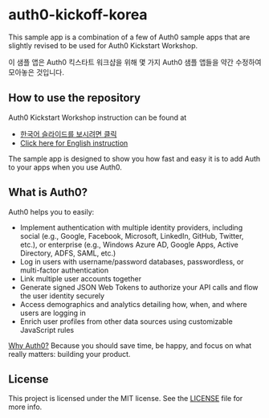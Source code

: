 # auth0-kickoff-korea

This sample app is a combination of a few of Auth0 sample apps that are slightly revised to be used for Auth0 Kickstart Workshop.

이 샘플 앱은 Auth0 킥스타트 워크샵을 위해 몇 가지 Auth0 샘플 앱들을 약간 수정하여 모아놓은 것입니다.

## How to use the repository

Auth0 Kickstart Workshop instruction can be found at

- [한국어 슬라이드를 보시려면 클릭](https://drive.google.com/file/d/1CK9p397NxfZKDAlUBOvs0rOJ6swdha1d/view?usp=sharing)
- [Click here for English instruction](http://localhost:3000)

The sample app is designed to show you how fast and easy it is to add Auth to your apps when you use Auth0.

## What is Auth0?

Auth0 helps you to easily:

- Implement authentication with multiple identity providers, including social (e.g., Google, Facebook, Microsoft, LinkedIn, GitHub, Twitter, etc.), or enterprise (e.g., Windows Azure AD, Google Apps, Active Directory, ADFS, SAML, etc.)
- Log in users with username/password databases, passwordless, or multi-factor authentication
- Link multiple user accounts together
- Generate signed JSON Web Tokens to authorize your API calls and flow the user identity securely
- Access demographics and analytics detailing how, when, and where users are logging in
- Enrich user profiles from other data sources using customizable JavaScript rules

[Why Auth0?](https://auth0.com/why-auth0) Because you should save time, be happy, and focus on what really matters: building your product.

## License

This project is licensed under the MIT license. See the [LICENSE](LICENSE) file for more info.
